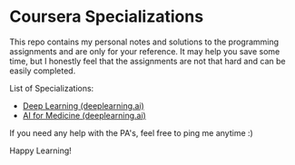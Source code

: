 # Coursera Specializations

This repo contains my personal notes and solutions to the programming assignments and are only for your reference. It may help you save some time, but I honestly feel that the assignments are not that hard and can be easily completed. 

List of Specializations:
- [Deep Learning (deeplearning.ai)](https://www.coursera.org/specializations/deep-learning)
- [AI for Medicine (deeplearning.ai)](https://coursera.org/specializations/ai-for-medicine)


If you need any help with the PA's, feel free to ping me anytime :)

Happy Learning!